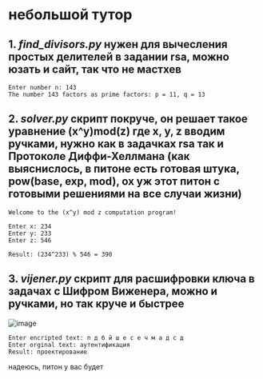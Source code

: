 # небольшой тутор

## 1. *find_divisors.py* нужен для вычесления простых делителей в задании rsa, можно юзать и сайт, так что не мастхев
```
Enter number n: 143
The number 143 factors as prime factors: p = 11, q = 13
```

## 2. *solver.py* скрипт покруче, он решает такое уравнение (x^y)mod(z) где x, y, z вводим ручками, нужно как в задачках rsa так и Протоколе Диффи-Хеллмана (как выяснислось, в питоне есть готовая штука, pow(base, exp, mod), ох уж этот питон с готовыми решениями на все случаи жизни)

```
Welcome to the (x^y) mod z computation program!

Enter x: 234
Enter y: 233
Enter z: 546

Result: (234^233) % 546 = 390
```

## 3. *vijener.py* скрипт для расшифровки ключа в задачах с Шифром Виженера, можно и ручками, но так круче и быстрее

![image](https://github.com/user-attachments/assets/00a6b7e3-b1a0-4282-bab2-a6048bae8555)

```
Enter encripted text: п д б й ш е с е ч м а д с д
Enter orginal text: аутентификация
Result: проектирование
```

надеюсь, питон у вас будет
